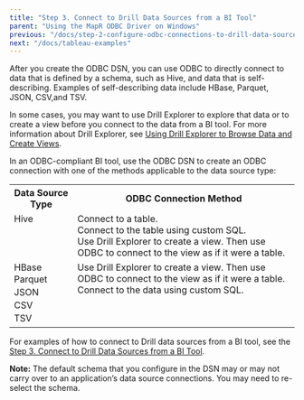 ```yaml
---
title: "Step 3. Connect to Drill Data Sources from a BI Tool"
parent: "Using the MapR ODBC Driver on Windows"
previous: "/docs/step-2-configure-odbc-connections-to-drill-data-sources"
next: "/docs/tableau-examples"
---
```

After you create the ODBC DSN, you can use ODBC to directly connect to data
that is defined by a schema, such as Hive, and data that is self-describing.
Examples of self-describing data include HBase, Parquet, JSON, CSV,and TSV.

In some cases, you may want to use Drill Explorer to explore that data or to
create a view before you connect to the data from a BI tool. For more
information about Drill Explorer, see [Using Drill Explorer to Browse Data and
Create Views](/docs/using-drill-explorer-to-browse-data-and-create-views).

In an ODBC-compliant BI tool, use the ODBC DSN to create an ODBC connection
with one of the methods applicable to the data source type:

<table ><tbody><tr><th >Data Source Type</th><th >ODBC Connection Method</th></tr><tr><td valign="top">Hive</td><td valign="top">Connect to a table.<br />Connect to the table using custom SQL.<br />Use Drill Explorer to create a view. Then use ODBC to connect to the view as if it were a table.</td></tr><tr><td valign="top">HBase<br /><span style="line-height: 1.4285715;background-color: transparent;">Parquet<br /></span><span style="line-height: 1.4285715;background-color: transparent;">JSON<br /></span><span style="line-height: 1.4285715;background-color: transparent;">CSV<br /></span><span style="line-height: 1.4285715;background-color: transparent;">TSV</span></td><td valign="top">Use Drill Explorer to create a view. Then use ODBC to connect to the view as if it were a table.<br />Connect to the data using custom SQL.</td></tr></tbody></table>
  
For examples of how to connect to Drill data sources from a BI tool, see the
[Step 3. Connect to Drill Data Sources from a BI Tool](/docs/step-3-connect-to-drill-data-sources-from-a-bi-tool).

**Note:** The default schema that you configure in the DSN may or may not carry over to an application’s data source connections. You may need to re-select the schema.

